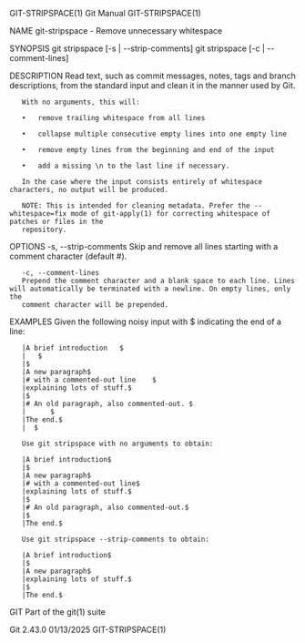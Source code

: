 GIT-STRIPSPACE(1)							  Git Manual							     GIT-STRIPSPACE(1)

NAME
       git-stripspace - Remove unnecessary whitespace

SYNOPSIS
       git stripspace [-s | --strip-comments]
       git stripspace [-c | --comment-lines]

DESCRIPTION
       Read text, such as commit messages, notes, tags and branch descriptions, from the standard input and clean it in the manner used by Git.

       With no arguments, this will:

       •   remove trailing whitespace from all lines

       •   collapse multiple consecutive empty lines into one empty line

       •   remove empty lines from the beginning and end of the input

       •   add a missing \n to the last line if necessary.

       In the case where the input consists entirely of whitespace characters, no output will be produced.

       NOTE: This is intended for cleaning metadata. Prefer the --whitespace=fix mode of git-apply(1) for correcting whitespace of patches or files in the
       repository.

OPTIONS
       -s, --strip-comments
	   Skip and remove all lines starting with a comment character (default #).

       -c, --comment-lines
	   Prepend the comment character and a blank space to each line. Lines will automatically be terminated with a newline. On empty lines, only the
	   comment character will be prepended.

EXAMPLES
       Given the following noisy input with $ indicating the end of a line:

	   |A brief introduction   $
	   |   $
	   |$
	   |A new paragraph$
	   |# with a commented-out line	   $
	   |explaining lots of stuff.$
	   |$
	   |# An old paragraph, also commented-out. $
	   |	  $
	   |The end.$
	   |  $

       Use git stripspace with no arguments to obtain:

	   |A brief introduction$
	   |$
	   |A new paragraph$
	   |# with a commented-out line$
	   |explaining lots of stuff.$
	   |$
	   |# An old paragraph, also commented-out.$
	   |$
	   |The end.$

       Use git stripspace --strip-comments to obtain:

	   |A brief introduction$
	   |$
	   |A new paragraph$
	   |explaining lots of stuff.$
	   |$
	   |The end.$

GIT
       Part of the git(1) suite

Git 2.43.0								  01/13/2025							     GIT-STRIPSPACE(1)

